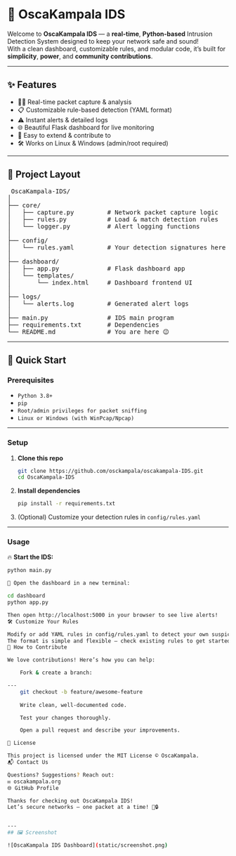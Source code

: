 # 🚨 OscaKampala IDS

Welcome to **OscaKampala IDS** — a **real-time**, **Python-based** Intrusion Detection System designed to keep your network safe and sound!  
With a clean dashboard, customizable rules, and modular code, it’s built for **simplicity**, **power**, and **community contributions**.

---

## ✨ Features

- 🕵️‍♂️ Real-time packet capture & analysis  
- 📋 Customizable rule-based detection (YAML format)  
- ⚠️ Instant alerts & detailed logs  
- 🌐 Beautiful Flask dashboard for live monitoring  
- 🔧 Easy to extend & contribute to  
- 🛠️ Works on Linux & Windows (admin/root required)  

---

## 📂 Project Layout

<pre> OscaKampala-IDS/
│
├── core/
│   ├── capture.py         # Network packet capture logic
│   ├── rules.py           # Load & match detection rules
│   └── logger.py          # Alert logging functions
│
├── config/
│   └── rules.yaml         # Your detection signatures here
│
├── dashboard/
│   ├── app.py             # Flask dashboard app
│   └── templates/
│       └── index.html     # Dashboard frontend UI
│
├── logs/
│   └── alerts.log         # Generated alert logs
│
├── main.py                # IDS main program
├── requirements.txt       # Dependencies
└── README.md              # You are here 😉 </pre>



---

## 🚀 Quick Start

### Prerequisites

- `Python 3.8+`  
- `pip`  
- `Root/admin privileges for packet sniffing`  
- `Linux or Windows (with WinPcap/Npcap)`

---

### Setup

1. **Clone this repo**

    ```bash
    git clone https://github.com/osckampala/oscakampala-IDS.git
    cd OscaKampala-IDS
    ```

2. **Install dependencies**

    ```bash
    pip install -r requirements.txt
    ```

3. (Optional) Customize your detection rules in `config/rules.yaml`

---

### Usage

🔥 **Start the IDS:**

```bash
python main.py

👀 Open the dashboard in a new terminal:

cd dashboard
python app.py

Then open http://localhost:5000 in your browser to see live alerts!
🛠️ Customize Your Rules

Modify or add YAML rules in config/rules.yaml to detect your own suspicious patterns.
The format is simple and flexible — check existing rules to get started.
🤝 How to Contribute

We love contributions! Here’s how you can help:

    Fork & create a branch:

---
    git checkout -b feature/awesome-feature
    
    Write clean, well-documented code.

    Test your changes thoroughly.

    Open a pull request and describe your improvements.

📜 License

This project is licensed under the MIT License © OscaKampala.
📬 Contact Us

Questions? Suggestions? Reach out:
✉️ oscakampala.org
🌐 GitHub Profile

Thanks for checking out OscaKampala IDS!
Let’s secure networks — one packet at a time! 🚀🔒


---
## 🖼️ Screenshot

![OscaKampala IDS Dashboard](static/screenshot.png)

